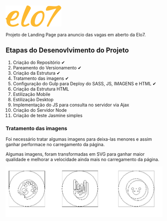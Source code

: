 ![Elo7](./client/src/assets/images/logo-elo7.svg)

Projeto de Landing Page para anuncio das vagas em aberto da Elo7.



## Etapas do Desenovlvimento do Projeto

1. Criação do Repositório ✔
2. Pareamento do Versionamento ✔
3. Criação da Estrutura ✔
4. Tratamento das imagens ✔
5. Configuração do Gulp para Deploy do SASS, JS, IMAGENS e HTML ✔
6. Criação da Estrutura HTML
7. Estilização Mobile
8. Estilização Desktop
9. Implementação do JS para consulta no servidor via Ajax
10. Criação do Servidor Node
11. Criação de teste Jasmine simples


### Tratamento das imagens
Foi necessário tratar algumas imagens para deixa-las menores e assim ganhar performace no carregamento da página.

Algumas imagens, foram transformadas em SVG para ganhar maior qualidade e melhorar a velocidade ainda mais no carregamento da página.


![atividades](./doc/outline-icones.jpg)